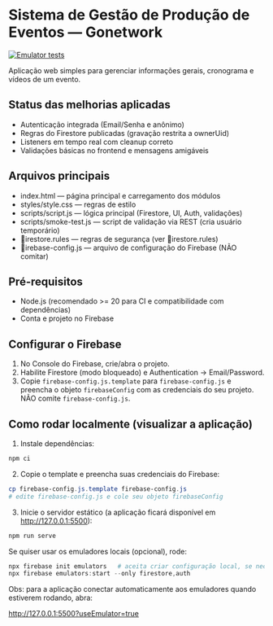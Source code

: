 # Sistema de Gestão de Produção de Eventos — Gonetwork

[![Emulator tests](https://github.com/drrdanilosa/evento-producao/actions/workflows/emulator-tests.yml/badge.svg)](https://github.com/drrdanilosa/evento-producao/actions/workflows/emulator-tests.yml)

Aplicação web simples para gerenciar informações gerais, cronograma e vídeos de um evento.

## Status das melhorias aplicadas

- Autenticação integrada (Email/Senha e anônimo)
- Regras do Firestore publicadas (gravação restrita a ownerUid)
- Listeners em tempo real com cleanup correto
- Validações básicas no frontend e mensagens amigáveis

## Arquivos principais

- index.html — página principal e carregamento dos módulos
- styles/style.css — regras de estilo
- scripts/script.js — lógica principal (Firestore, UI, Auth, validações)
- scripts/smoke-test.js — script de validação via REST (cria usuário temporário)
- irestore.rules — regras de segurança (ver irestore.rules)
- irebase-config.js — arquivo de configuração do Firebase (NÃO comitar)

## Pré-requisitos

- Node.js (recomendado >= 20 para CI e compatibilidade com dependências)
- Conta e projeto no Firebase

## Configurar o Firebase

1. No Console do Firebase, crie/abra o projeto.
2. Habilite Firestore (modo bloqueado) e Authentication → Email/Password.
3. Copie `firebase-config.js.template` para `firebase-config.js` e preencha o objeto `firebaseConfig` com as credenciais do seu projeto. NÃO comite `firebase-config.js`.

## Como rodar localmente (visualizar a aplicação)

1. Instale dependências:

```powershell
npm ci
```

2. Copie o template e preencha suas credenciais do Firebase:

```powershell
cp firebase-config.js.template firebase-config.js
# edite firebase-config.js e cole seu objeto firebaseConfig
```

3. Inicie o servidor estático (a aplicação ficará disponível em http://127.0.0.1:5500):

```powershell
npm run serve
```

Se quiser usar os emuladores locais (opcional), rode:

```powershell
npx firebase init emulators   # aceita criar configuração local, se necessário
npx firebase emulators:start --only firestore,auth
```

Obs: para a aplicação conectar automaticamente aos emuladores quando estiverem rodando, abra:

http://127.0.0.1:5500?useEmulator=true


